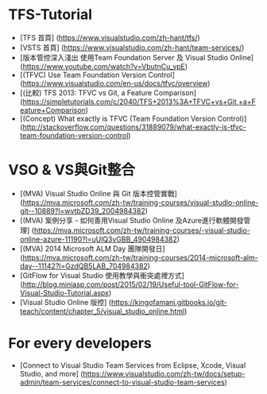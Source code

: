 # TFS-Tutorial
* [TFS 首頁] (https://www.visualstudio.com/zh-hant/tfs/)
* [VSTS 首頁] (https://www.visualstudio.com/zh-hant/team-services/)
* [版本管控深入淺出 使用Team Foundation Server 及 Visual Studio Online] (https://www.youtube.com/watch?v=VbutnCu_vpE)
* [(TFVC) Use Team Foundation Version Control] (https://www.visualstudio.com/en-us/docs/tfvc/overview)
* [(比較) TFS 2013: TFVC vs Git, a Feature Comparison] (https://simpletutorials.com/c/2040/TFS+2013%3A+TFVC+vs+Git,+a+Feature+Comparison)
* [(Concept) What exactly is TFVC (Team Foundation Version Control)] (http://stackoverflow.com/questions/31889079/what-exactly-is-tfvc-team-foundation-version-control)

# VSO & VS與Git整合
* [(MVA) Visual Studio Online 與 Git 版本控管實戰] (https://mva.microsoft.com/zh-tw/training-courses/visual-studio-online-git--10889?l=wvtbZD39_2004984382)
* [(MVA) 案例分享 - 如何善用Visual Studio Online 及Azure進行軟體開發管理] (https://mva.microsoft.com/zh-tw/training-courses/-visual-studio-online-azure-11190?l=uUlQ3vGBB_4904984382)
* [(MVA) 2014 Microsoft ALM Day 團隊開發日] (https://mva.microsoft.com/zh-tw/training-courses/2014-microsoft-alm-day--11142?l=GzdQB5LAB_704984382)
* [GitFlow for Visual Studio 使用教學與衝突處裡方式] (http://blog.miniasp.com/post/2015/02/19/Useful-tool-GitFlow-for-Visual-Studio-Tutorial.aspx)
* [Visual Studio Online 版控] (https://kingofamani.gitbooks.io/git-teach/content/chapter_5/visual_studio_online.html)

# For every developers
* [Connect to Visual Studio Team Services from Eclipse, Xcode, Visual Studio, and more] (https://www.visualstudio.com/zh-tw/docs/setup-admin/team-services/connect-to-visual-studio-team-services)
